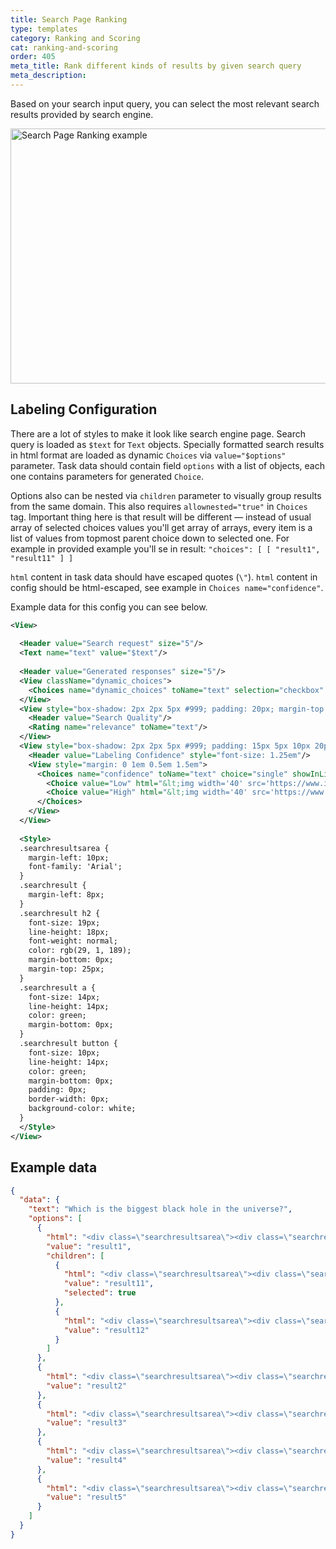 ```yaml
---
title: Search Page Ranking
type: templates
category: Ranking and Scoring
cat: ranking-and-scoring
order: 405
meta_title: Rank different kinds of results by given search query
meta_description: 
---
```


Based on your search input query, you can select the most relevant search results provided by search engine.
<br/>

<img src="/images/templates/serp-ranking.png" alt="Search Page Ranking example" class="gif-border" width="552px" height="408px" />

## Labeling Configuration

There are a lot of styles to make it look like search engine page. Search query is loaded as `$text` for `Text` objects. Specially formatted search results in html format are loaded as dynamic `Choices` via `value="$options"` parameter. Task data should contain field `options` with a list of objects, each one contains parameters for generated `Choice`.

Options also can be nested via `children` parameter to visually group results from the same domain. This also requires `allownested="true"` in `Choices` tag. Important thing here is that result will be different — instead of usual array of selected choices values you'll get array of arrays, every item is a list of values from topmost parent choice down to selected one. For example in provided example you'll se in result:
`"choices": [ [ "result1", "result11" ] ]`

`html` content in task data should have escaped quotes (`\"`). `html` content in config should be html-escaped, see example in `Choices name="confidence"`.

Example data for this config you can see below.

```xml
<View>
  
  <Header value="Search request" size="5"/> 
  <Text name="text" value="$text"/>
 
  <Header value="Generated responses" size="5"/> 
  <View className="dynamic_choices">
    <Choices name="dynamic_choices" toName="text" selection="checkbox" value="$options" layout="vertical" choice="multiple" allownested="true"/>
  </View>
  <View style="box-shadow: 2px 2px 5px #999; padding: 20px; margin-top: 1em; border-radius: 5px;">
    <Header value="Search Quality"/>
    <Rating name="relevance" toName="text"/>
  </View>
  <View style="box-shadow: 2px 2px 5px #999; padding: 15px 5px 10px 20px; margin-top: 1.5em; margin-bottom: 1.25em; border-radius: 5px; display: flex; align-items: center;">
    <Header value="Labeling Confidence" style="font-size: 1.25em"/>
    <View style="margin: 0 1em 0.5em 1.5em">
      <Choices name="confidence" toName="text" choice="single" showInLine="true">
        <Choice value="Low" html="&lt;img width='40' src='https://www.iconsdb.com/icons/preview/green/thumbs-up-xxl.png'/&gt;"/>
        <Choice value="High" html="&lt;img width='40' src='https://www.iconsdb.com/icons/preview/red/thumbs-down-xxl.png'/&gt;"/>
      </Choices>
    </View>
  </View>
  
  <Style>
  .searchresultsarea {
    margin-left: 10px;
    font-family: 'Arial';
  }
  .searchresult {
    margin-left: 8px;
  }
  .searchresult h2 {
    font-size: 19px;
    line-height: 18px;
    font-weight: normal;
    color: rgb(29, 1, 189);
    margin-bottom: 0px;
    margin-top: 25px;
  }
  .searchresult a {
    font-size: 14px;
    line-height: 14px;
    color: green;
    margin-bottom: 0px;
  }
  .searchresult button {
    font-size: 10px;
    line-height: 14px;
    color: green;
    margin-bottom: 0px;
    padding: 0px;
    border-width: 0px;
    background-color: white;
  }
  </Style>
</View>
```

## Example data

```json
{
  "data": {
    "text": "Which is the biggest black hole in the universe?",
    "options": [
      {
        "html": "<div class=\"searchresultsarea\"><div class=\"searchresult\"><h2>List of most massive black holes - Wikipedia</h2><a href='https://en.wikipedia.org/wiki/List_of_most_massive_black_holes' target='_blank'>https://en.wikipedia.org/wiki/List_of_most_massive_black_holes</a> <p>List ; Messier 59, 2.7×10 · This black hole has a retrograde rotation. ; PG 1411+442, (4.43±1.46)×10 · 79430000 ; Markarian 876, (2.79±1.29)×10 · 240000000 ; Andromeda ...</p></div>",
        "value": "result1",
        "children": [
          {
            "html": "<div class=\"searchresultsarea\"><div class=\"searchresult\"><h2>Supermassive black hole - Wikipedia</h2><a href='https://en.wikipedia.org/wiki/Supermassive_black_hole' target='_blank'>https://en.wikipedia.org/wiki/Supermassive_black_hole</a> <p>The largest supermassive black hole in the Milky Way's vicinity appears to be that of Messier 87 (i.e. M87*), at a mass of (6.4±0.5)×109 (c. 6.4 billion) M ☉ at a distance of 53.5 million light-years.</p></div>",
            "value": "result11",
            "selected": true
          },
          {
            "html": "<div class=\"searchresultsarea\"><div class=\"searchresult\"><h2>Buraco negro supermassivo</h2><a href='https://pt.wikipedia.org/wiki/Buraco_negro_supermassivo' target='_blank'>https://pt.wikipedia.org/wiki/Buraco_negro_supermassivo</a> <p>Um buraco negro supermassivo é uma classe de buracos negros encontrados principalmente no centro das galáxias. Ao contrário dos buracos negros estelares, que são originados a partir da evolução de estrelas de massa elevada, os buracos negros supermassivos foram formados por imensas nuvens de gás ou por aglomerados de milhões de estrelas que colapsaram sobre a sua própria gravidade quando o universo ainda era bem mais jovem e denso.</p></div>",
            "value": "result12"
          }
        ]
      },
      {
        "html": "<div class=\"searchresultsarea\"><div class=\"searchresult\"><h2>Black Hole Size Comparison Chart Gives New View of Universe</h2><a href='https://nerdist.com/article/biggest-black-holes-size-comparison/' target='_blank'>https://nerdist.com/article/biggest-black-holes-size-comparison/</a> <p>They can fit multiple solar systems inside of them. Ton 618, the largest ultramassive black hole, appears at the very end of the video, which, ...</p></div>",
        "value": "result2"
      },
      {
        "html": "<div class=\"searchresultsarea\"><div class=\"searchresult\"><h2>How Big Is the Largest Black Hole in the Universe? - Business ...</h2><a href='https://www.businessinsider.com/black-hole-how-big-largest-universe-2019-5' target='_blank'>https://www.businessinsider.com/black-hole-how-big-largest-universe-2019-5</a> <p>And the supermassive black hole at the center of Messier 87 is so huge that astronomers could see it from 55 million light-years away. It's 24 ...</p></div>",
        "value": "result3"
      },
      {
        "html": "<div class=\"searchresultsarea\"><div class=\"searchresult\"><h2>5 Most Massive Black Holes Discovered So Far. - The Secrets</h2><a href='https://www.secretsofuniverse.in/5-most-massive-black-holes/' target='_blank'>https://www.secretsofuniverse.in/5-most-massive-black-holes/</a> <p>The list of the most massive black holes is topped by TON 618. TON 618 is technically a a hyperluminous, broad-absorption line, radio-loud quasar—located near</p></div>",
        "value": "result4"
      },
      {
        "html": "<div class=\"searchresultsarea\"><div class=\"searchresult\"><h2>'Stupendously large' black holes could grow to truly monstrous ...</h2><a href='https://www.space.com/black-holes-can-reach-stupendously-large-sizes.html' target='_blank'>https://www.space.com/black-holes-can-reach-stupendously-large-sizes.html</a> <p>Currently the largest known black hole, powering the quasar TON 618, has a mass of 66 billion solar masses. TON 618's enormous bulk led ...</p></div>",
        "value": "result5"
      }
    ]
  }
}
```
